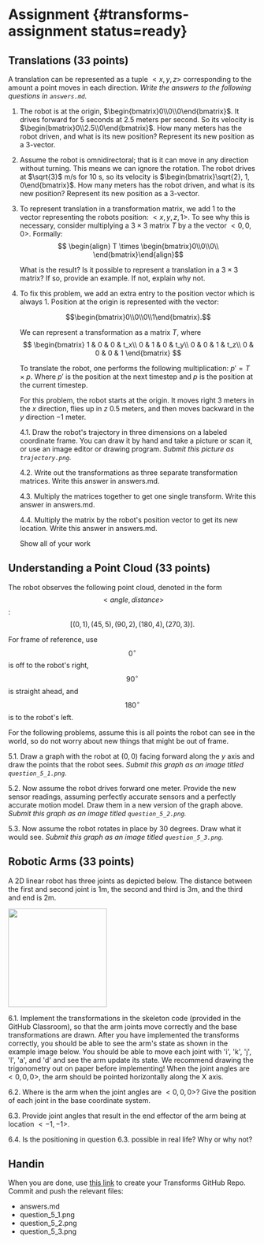 # Assignment {#transforms-assignment status=ready}

## Translations (33 points)

A translation can be represented as a tuple $<x, y, z>$ corresponding to the
amount a point moves in each direction. *Write the answers to the following
questions in `answers.md`.*

1. The robot is at the origin,
   $\begin{bmatrix}0\\0\\0\end{bmatrix}$. It drives forward for 5
   seconds at 2.5 meters per second. So its velocity is
   $\begin{bmatrix}0\\2.5\\0\end{bmatrix}$. How many meters has the
   robot driven, and what is its new position? Represent its new position
   as a 3-vector.

2. Assume the robot is omnidirectoral; that is it can move in any
   direction without turning.  This means we can ignore the rotation.
   The robot drives at $\sqrt{3}$ m/s for 10 s, so its velocity is
   $\begin{bmatrix}\sqrt{2}, 1, 0\end{bmatrix}$. How many meters has
   the robot driven, and what is its new position? Represent its new
   position as a 3-vector.

3. To represent translation in a transformation matrix, we add $1$ to
   the vector representing the robots position: $<x, y, z, 1>$. To see
   why this is necessary, consider multiplying a $3\times3$ matrix $T$
   by a the vector $<0, 0, 0>$. Formally: $$ \begin{align} T \times
   \begin{bmatrix}0\\0\\0\\ \end{bmatrix}\end{align}$$

   What is the result? Is it possible to represent a translation in a
   $3\times3$ matrix? If so, provide an example. If not, explain why
   not.

4. To fix this problem, we add an extra entry to the position vector which is
   always $1$. Position at the origin is represented with the vector:

   $$\begin{bmatrix}0\\0\\0\\1\end{bmatrix}.$$

   We can represent a transformation as a matrix $T$, where
   $$
   \begin{bmatrix}
   1 & 0 & 0 & t_x\\
   0 & 1 & 0 & t_y\\
   0 & 0 & 1 & t_z\\
   0 & 0 & 0 & 1
   \end{bmatrix}
   $$

   To translate the robot, one performs the following multiplication: $p'
   = T \times p$. Where $p'$ is the position at the next timestep and $p$ is
   the position at the current timestep.

   For this problem, the robot starts at the origin. It moves right $3$ meters
   in the $x$ direction, flies up in $z$ $0.5$ meters, and then moves backward
   in the $y$ direction $-1$ meter.

   4.1. Draw the robot's trajectory in three dimensions on a labeled
   coordinate frame.  You can draw it by hand and take a picture or
   scan it, or use an image editor or drawing program.  *Submit this
   picture as `trajectory.png`.*

   4.2. Write out the transformations as three separate transformation
   matrices.  Write this answer in answers.md.

   4.3. Multiply the matrices together to get one single
   transform. Write this answer in answers.md.

   4.4. Multiply the matrix by the robot's position vector to get its
   new location. Write this answer in answers.md.

   Show all of your work

## Understanding a Point Cloud (33 points)

The robot observes the following point cloud, denoted in the form $$<angle,
distance>$$:
$$
[(0, 1), (45, 5), (90, 2), (180, 4), (270, 3)].
$$

For frame of reference, use $$0^{\circ}$$ is off to the robot's
right, $$90^{\circ}$$ is straight ahead, and $$180^{\circ}$$ is to the robot's
left.

For the following problems, assume this is all points the robot can see in the
world, so do not worry about new things that might be out of frame.

5.1. Draw a graph with the robot at $(0, 0)$ facing forward along the $y$ axis
     and draw the points that the robot sees. *Submit this graph as an image
     titled `question_5_1.png`.*

5.2. Now assume the robot drives forward one meter. Provide the new sensor
     readings, assuming perfectly accurate sensors and a perfectly accurate
     motion model. Draw them in a new version of the graph above. *Submit this
     graph as an image titled `question_5_2.png`.*

5.3. Now assume the robot rotates in place by 30 degrees. Draw what it would
     see. *Submit this graph as an image titled `question_5_3.png`.*

## Robotic Arms (33 points)

A 2D linear robot has three joints as depicted below. The distance between the
first and second joint is 1m, the second and third is 3m, and the third and end
is 2m.

<img src="arm_mpl.png" width="200"/>

6.1. Implement the transformations in the skeleton code (provided in the GitHub Classroom), so that the
   arm joints move correctly and the base transformations are drawn. After you
   have implemented the transforms correctly, you should be able to see the
   arm's state as shown in the example image below. You should be able to move
   each joint with 'i', 'k', 'j', 'l', 'a', and 'd' and see the arm update its
   state. We recommend drawing the trigonometry out on paper before
   implementing! When the joint angles are $<0, 0, 0>$, the arm should be
   pointed horizontally along the X axis.

6.2. Where is the arm when the joint angles are $<0, 0, 0>$? Give the position of
   each joint in the base coordinate system.

6.3. Provide joint angles that result in the end effector of the arm being at
   location $<-1, -1>$.

6.4. Is the positioning in question 6.3. possible in real life? Why or why not?

## Handin

When you are done, use [this link](https://classroom.github.com/a/yuBI1j7n) to create your Transforms GitHub Repo.
Commit and push the relevant files:

- answers.md
- question_5_1.png
- question_5_2.png
- question_5_3.png
